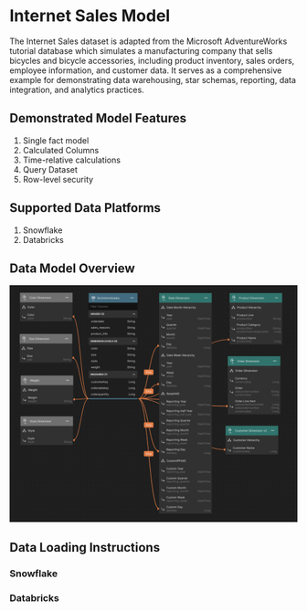 # Internet Sales Model

The Internet Sales dataset is adapted from the Microsoft AdventureWorks tutorial database which simulates a manufacturing company that sells bicycles and bicycle accessories, including product inventory, sales orders, employee information, and customer data. It serves as a comprehensive example for demonstrating data warehousing, star schemas, reporting, data integration, and analytics practices.

## Demonstrated Model Features
1. Single fact model
2. Calculated Columns
3. Time-relative calculations
4. Query Dataset
2. Row-level security


## Supported Data Platforms
1. Snowflake
2. Databricks

## Data Model Overview

![](images/internet-sales-model.png)

## Data Loading Instructions

### Snowflake
### Databricks

